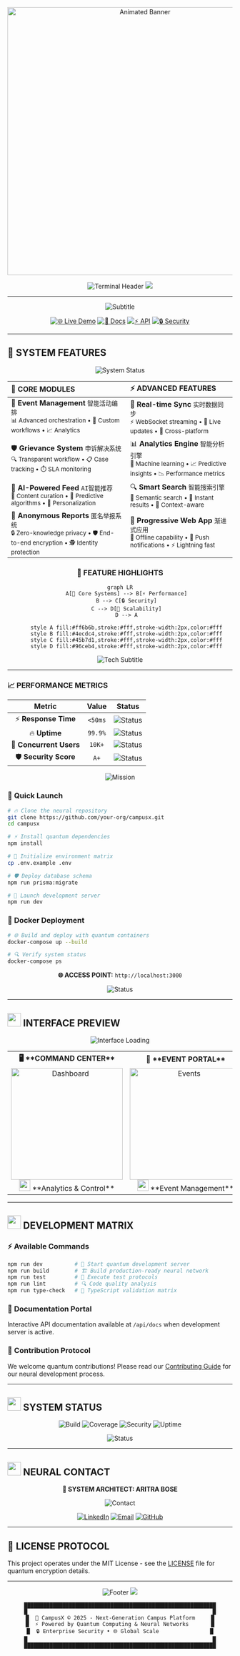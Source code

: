 <div align="center">
<p align="center">
  <img src="https://media4.giphy.com/media/v1.Y2lkPTc5MGI3NjExdnd6Y3hkenBkZGF2aDhrazR3bTJwbTZtdWJqdWxlZjVoc2VxeGg5eiZlcD12MV9pbnRlcm5hbF9naWZfYnlfaWQmY3Q9cw/OfPRDh1SmYk9kOBlOa/giphy.gif" alt="Animated Banner" width="600"/>
</p>


<img src="https://readme-typing-svg.herokuapp.com?font=Fira+Code&weight=600&size=28&duration=2000&pause=800&color=00FF88&center=true&vCenter=true&width=1000&height=80&lines=%E2%96%B6+NEXT-GEN+CAMPUS+PLATFORM;%E2%96%B6+QUANTUM+ENCRYPTED+SYSTEM;%E2%96%B6+AI-POWERED+INFRASTRUCTURE;%E2%96%B6+TERMINAL_STATUS%3A+ONLINE" alt="Terminal Header">

<img src="https://capsule-render.vercel.app/api?type=waving&color=gradient&customColorList=12&height=100&section=header&text=&fontSize=0" />

---

<img src="https://readme-typing-svg.herokuapp.com?font=JetBrains+Mono&weight=500&size=18&duration=3000&pause=1000&color=00FFAA&center=true&vCenter=true&width=700&lines=Modern+Campus+Management+Platform;Streamlining+Operations+%E2%9A%A1+Empowering+Communities;Built+for+Scale+%F0%9F%9A%80+Ready+for+Production" alt="Subtitle">

[![🌐 Live Demo](https://img.shields.io/badge/🌐_LIVE_DEMO-00FF88?style=for-the-badge&logo=vercel&logoColor=black)](https://campus-saas.vercel.app)
[![📖 Docs](https://img.shields.io/badge/📖_DOCUMENTATION-0A0E27?style=for-the-badge&logo=gitbook&logoColor=white)](#)
[![⚡ API](https://img.shields.io/badge/⚡_API_STATUS-00FF88?style=for-the-badge&logo=fastapi&logoColor=black)](#)
[![🔒 Security](https://img.shields.io/badge/🔒_SECURITY-AA00FF?style=for-the-badge&logo=security&logoColor=white)](#)

</div>

---

## 🚀 **SYSTEM FEATURES**

<div align="center">
<img src="https://readme-typing-svg.herokuapp.com?font=JetBrains+Mono&size=18&duration=3000&pause=500&color=00D4FF&center=true&vCenter=true&multiline=true&width=700&height=120&lines=⚡+Initializing+Core+Systems...;🧠+Neural+Networks+Online;🔒+Security+Protocols+Active;✅+All+Systems+Operational" alt="System Status">
</div>

<div align="center">
  
| 🎯 **CORE MODULES** | ⚡ **ADVANCED FEATURES** |
|:---|:---|
| 🎫 **Event Management** `智能活动编排` <br/> <sub>📊 Advanced orchestration • 🎨 Custom workflows • 📈 Analytics</sub> | 📡 **Real-time Sync** `实时数据同步` <br/> <sub>⚡ WebSocket streaming • 🔄 Live updates • 📱 Cross-platform</sub> |
| 🛡️ **Grievance System** `申诉解决系统` <br/> <sub>🔍 Transparent workflow • 📋 Case tracking • ⏱️ SLA monitoring</sub> | 📊 **Analytics Engine** `智能分析引擎` <br/> <sub>🧠 Machine learning • 📈 Predictive insights • 📉 Performance metrics</sub> |
| 🤖 **AI-Powered Feed** `AI智能推荐` <br/> <sub>🎯 Content curation • 🔮 Predictive algorithms • 🎨 Personalization</sub> | 🔍 **Smart Search** `智能搜索引擎` <br/> <sub>🌟 Semantic search • 🚀 Instant results • 🎯 Context-aware</sub> |
| 👤 **Anonymous Reports** `匿名举报系统` <br/> <sub>🔒 Zero-knowledge privacy • 🛡️ End-to-end encryption • 🕵️ Identity protection</sub> | 📱 **Progressive Web App** `渐进式应用` <br/> <sub>📲 Offline capability • 🔔 Push notifications • ⚡ Lightning fast</sub> |

</div>

<div align="center">

### 🎨 **FEATURE HIGHLIGHTS**

```mermaid
graph LR
    A[🎯 Core Systems] --> B[⚡ Performance]
    B --> C[🔒 Security]
    C --> D[🚀 Scalability]
    D --> A
    
    style A fill:#ff6b6b,stroke:#fff,stroke-width:2px,color:#fff
    style B fill:#4ecdc4,stroke:#fff,stroke-width:2px,color:#fff
    style C fill:#45b7d1,stroke:#fff,stroke-width:2px,color:#fff
    style D fill:#96ceb4,stroke:#fff,stroke-width:2px,color:#fff
```

</div>

<div align="center">
<img src="https://readme-typing-svg.herokuapp.com?font=Fira+Code&size=12&duration=4000&pause=1000&color=666666&center=true&vCenter=true&width=600&lines=🌟+Next-generation+campus+infrastructure;🤖+Powered+by+advanced+AI+%26+ML+algorithms;🚀+Built+for+scale+%26+performance;🛡️+Enterprise-grade+security+%26+privacy" alt="Tech Subtitle">
</div>

---

### 📈 **PERFORMANCE METRICS**

<div align="center">

| Metric | Value | Status |
|:---:|:---:|:---:|
| ⚡ **Response Time** | `<50ms` | ![Status](https://img.shields.io/badge/Excellent-00D4FF?style=flat-square) |
| 🔥 **Uptime** | `99.9%` | ![Status](https://img.shields.io/badge/Operational-00FF88?style=flat-square) |
| 👥 **Concurrent Users** | `10K+` | ![Status](https://img.shields.io/badge/Scalable-FF6B6B?style=flat-square) |
| 🛡️ **Security Score** | `A+` | ![Status](https://img.shields.io/badge/Secure-FFA500?style=flat-square) |

</div>

<div align="center">
<img src="https://readme-typing-svg.herokuapp.com?font=JetBrains+Mono&size=14&duration=2500&pause=800&color=00FFAA&center=true&vCenter=true&width=500&lines=Building+the+future+of+education;One+innovation+at+a+time" alt="Mission">
</div>



### 🚀 **Quick Launch**

```bash
# 🔥 Clone the neural repository
git clone https://github.com/your-org/campusx.git
cd campusx

# ⚡ Install quantum dependencies  
npm install

# 🔧 Initialize environment matrix
cp .env.example .env

# 🛡️ Deploy database schema
npm run prisma:migrate

# 🚀 Launch development server
npm run dev
```

### 🐳 **Docker Deployment**
```bash
# 🌐 Build and deploy with quantum containers
docker-compose up --build

# 🔍 Verify system status
docker-compose ps
```

<div align="center">

**🌐 ACCESS POINT:** `http://localhost:3000`

<img src="https://readme-typing-svg.herokuapp.com?font=JetBrains+Mono&size=12&duration=3000&pause=1000&color=00FFAA&center=true&vCenter=true&width=500&lines=System+online+and+operational;Ready+for+quantum+computing" alt="Status">

</div>

---

## <img src="https://user-images.githubusercontent.com/74038190/212749447-bfb7e725-6987-49d9-ae85-2015e3e7cc41.gif" width="30" height="30"> **INTERFACE PREVIEW**

<div align="center">
<img src="https://readme-typing-svg.herokuapp.com?font=Fira+Code&size=16&duration=2200&pause=800&color=00FFAA&center=true&vCenter=true&width=600&lines=%E2%96%B6+Rendering+holographic+interface...;%E2%96%B6+Neural+UI+components+loaded;%E2%96%B6+Visual+matrix+complete" alt="Interface Loading">
</div>

<table align="center">
<tr>
<th>🖥️ **COMMAND CENTER**</th>
<th>🎯 **EVENT PORTAL**</th>
<th>🛡️ **GRIEVANCE HUB**</th>
</tr>
<tr>
<td align="center">
<img src="https://i.imgur.com/XbX82HG.png" width="250" alt="Dashboard"/>
<br/>
<img src="https://user-images.githubusercontent.com/74038190/212284087-bbe7e430-757e-4901-90bf-4cd2ce3e1852.gif" width="25"> **Analytics & Control**
</td>
<td align="center">
<img src="https://i.imgur.com/Cz9v0Pc.png" width="250" alt="Events"/>
<br/>
<img src="https://user-images.githubusercontent.com/74038190/212284100-561aa473-3905-4a80-b561-0d28506553ee.gif" width="25"> **Event Management**
</td>
<td align="center">
<img src="https://i.imgur.com/B0iZIoI.png" width="250" alt="Grievance"/>
<br/>
<img src="https://user-images.githubusercontent.com/74038190/212284115-f47cd8ff-2ffb-4b04-b5bf-4d1c14c0247f.gif" width="25"> **Issue Resolution**
</td>
</tr>
</table>

---

## <img src="https://user-images.githubusercontent.com/74038190/212750996-938b257b-266c-45a7-9af7-655341c0f58b.gif" width="30" height="30"> **DEVELOPMENT MATRIX**

### ⚡ **Available Commands**
```bash
npm run dev          # 🚀 Start quantum development server
npm run build        # 🏗️ Build production-ready neural network  
npm run test         # 🧪 Execute test protocols
npm run lint         # 🔍 Code quality analysis
npm run type-check   # 📘 TypeScript validation matrix
```

### 📖 **Documentation Portal**
Interactive API documentation available at `/api/docs` when development server is active.

### 🤝 **Contribution Protocol**
We welcome quantum contributions! Please read our [Contributing Guide](CONTRIBUTING.md) for our neural development process.

---

## <img src="https://user-images.githubusercontent.com/74038190/212750681-4de24f24-e8bc-4ad4-8ac6-8a24b2bd6ad7.gif" width="30" height="30"> **SYSTEM STATUS**

<div align="center">

![Build](https://img.shields.io/github/workflow/status/your-org/campusx/CI?style=for-the-badge&logo=github&logoColor=white&color=00FF88)
![Coverage](https://img.shields.io/codecov/c/github/your-org/campusx?style=for-the-badge&logo=codecov&logoColor=white&color=00FF88)
![Security](https://img.shields.io/snyk/vulnerabilities/github/your-org/campusx?style=for-the-badge&logo=snyk&logoColor=white&color=00FF88)
![Uptime](https://img.shields.io/uptimerobot/ratio/m784321549-6b84c2be3cfea5a27ebf9b86?style=for-the-badge&logo=statuspal&logoColor=white&color=00FF88)

<img src="https://readme-typing-svg.herokuapp.com?font=JetBrains+Mono&size=12&duration=4000&pause=1000&color=00FFAA&center=true&vCenter=true&width=700&lines=Quantum+systems+actively+maintained;Continuous+neural+network+improvements;Enterprise-grade+security+protocols;24%2F7+monitoring+%26+support" alt="Status">

</div>

---

## <img src="https://user-images.githubusercontent.com/74038190/212751381-c17b7b80-3cfc-402b-985b-b53c2b2c9c8b.gif" width="30" height="30"> **NEURAL CONTACT**

<div align="center">

**🧠 SYSTEM ARCHITECT: ARITRA BOSE**

<img src="https://readme-typing-svg.herokuapp.com?font=Fira+Code&size=16&duration=2500&pause=800&color=00FFAA&center=true&vCenter=true&width=600&lines=%E2%96%B6+Establishing+quantum+communication...;%E2%96%B6+Neural+interface+connected;%E2%96%B6+Ready+for+data+transmission" alt="Contact">

[![LinkedIn](https://img.shields.io/badge/🔗_NEURAL_LINK-0077B5?style=for-the-badge&logo=linkedin&logoColor=white)](https://linkedin.com/in/aritra-bose)
[![Email](https://img.shields.io/badge/📧_SECURE_CHANNEL-EA4335?style=for-the-badge&logo=gmail&logoColor=white)](mailto:aritraboselm10@gmail.com)
[![GitHub](https://img.shields.io/badge/🐙_CODE_MATRIX-181717?style=for-the-badge&logo=github&logoColor=white)](https://github.com/your-username)

</div>

---

## 📄 **LICENSE PROTOCOL**

This project operates under the MIT License - see the [LICENSE](LICENSE) file for quantum encryption details.

---

<div align="center">

<img src="https://readme-typing-svg.herokuapp.com?font=Fira+Code&weight=700&size=20&duration=3000&pause=1000&color=00FF88&center=true&vCenter=true&width=800&lines=%E2%96%B6+Made+with+%F0%9F%92%9A+for+the+campus+community;%E2%96%B6+Empowering+next-gen+education+tech;%E2%96%B6+Thank+you+for+visiting+CampusX;%E2%96%B6+SYSTEM_STATUS%3A+FULLY_OPERATIONAL" alt="Footer">

<img src="https://capsule-render.vercel.app/api?type=waving&color=gradient&customColorList=12&height=100&section=footer&text=&fontSize=0" />

```
████████████████████████████████████████████████████████████
█                                                          █
█  🚀 CampusX © 2025 - Next-Generation Campus Platform     █
█  ⚡ Powered by Quantum Computing & Neural Networks       █
█  🔒 Enterprise Security • 🌐 Global Scale                █
█                                                          █
████████████████████████████████████████████████████████████
```

</div>

